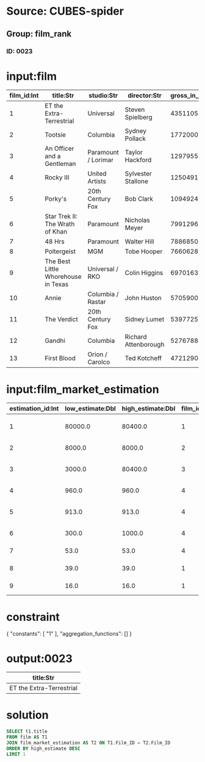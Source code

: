 # Source: CUBES-spider
## Group: film_rank
### ID: 0023

# input:film

| film_id:Int | title:Str | studio:Str | director:Str | gross_in_dollar:Int |
|---|---|---|---|---|
| 1 | ET the Extra-Terrestrial | Universal | Steven Spielberg | 435110554 |
| 2 | Tootsie | Columbia | Sydney Pollack | 177200000 |
| 3 | An Officer and a Gentleman | Paramount / Lorimar | Taylor Hackford | 129795554 |
| 4 | Rocky III | United Artists | Sylvester Stallone | 125049125 |
| 5 | Porky's | 20th Century Fox | Bob Clark | 109492484 |
| 6 | Star Trek II: The Wrath of Khan | Paramount | Nicholas Meyer | 79912963 |
| 7 | 48 Hrs | Paramount | Walter Hill | 78868508 |
| 8 | Poltergeist | MGM | Tobe Hooper | 76606280 |
| 9 | The Best Little Whorehouse in Texas | Universal / RKO | Colin Higgins | 69701637 |
| 10 | Annie | Columbia / Rastar | John Huston | 57059003 |
| 11 | The Verdict | 20th Century Fox | Sidney Lumet | 53977250 |
| 12 | Gandhi | Columbia | Richard Attenborough | 52767889 |
| 13 | First Blood | Orion / Carolco | Ted Kotcheff | 47212904 |

# input:film_market_estimation

| estimation_id:Int | low_estimate:Dbl | high_estimate:Dbl | film_id:Int | type:Str | market_id:Int | year:Int |
|---|---|---|---|---|---|---|
| 1 | 80000.0 | 80400.0 | 1 | Mass suicide murder | 1 | 1945 |
| 2 | 8000.0 | 8000.0 | 2 | Mass suicide | 2 | 1944 |
| 3 | 3000.0 | 80400.0 | 3 | Mass human sacrifice | 3 | 1487 |
| 4 | 960.0 | 960.0 | 4 | Mass suicide | 2 | 1973 |
| 5 | 913.0 | 913.0 | 4 | Mass suicide murder | 1 | 1978 |
| 6 | 300.0 | 1000.0 | 4 | Mass suicide | 1 | 2000 |
| 7 | 53.0 | 53.0 | 4 | Mass suicide | 1 | 1994 |
| 8 | 39.0 | 39.0 | 1 | Mass suicide | 2 | 1997 |
| 9 | 16.0 | 16.0 | 1 | Mass suicide | 3 | 1995 |

# constraint

{
  "constants": [
    "1"
  ],
  "aggregation_functions": []
}

# output:0023

| title:Str |
|---|
| ET the Extra-Terrestrial |

# solution

```sql
SELECT t1.title
FROM film AS T1
JOIN film_market_estimation AS T2 ON T1.Film_ID = T2.Film_ID
ORDER BY high_estimate DESC
LIMIT 1
```
